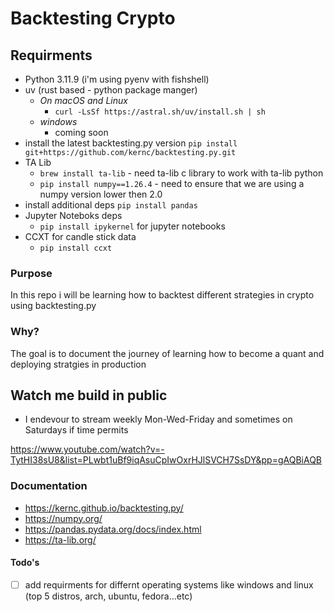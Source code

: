 # Backtesting Crypto

## Requirments
- Python 3.11.9 (i'm using pyenv with fishshell)
- uv (rust based - python package manger)
    - _On macOS and Linux_
        - `curl -LsSf https://astral.sh/uv/install.sh | sh`
    - _windows_
        - coming soon
- install the latest backtesting.py version `pip install git+https://github.com/kernc/backtesting.py.git`
- TA Lib
    - `brew install ta-lib` - need ta-lib c library to work with ta-lib python
    - `pip install numpy==1.26.4` - need to ensure that we are using a numpy version lower then 2.0
- install additional deps `pip install pandas`
- Jupyter Noteboks deps
    - `pip install ipykernel` for jupyter notebooks
- CCXT for candle stick data
    - `pip install ccxt`

### Purpose
In this repo i will be learning how to backtest different strategies in crypto using backtesting.py

### Why?
The goal is to document the journey of learning how to become a quant and deploying stratgies in production

## Watch me build in public

- I endevour to stream weekly Mon-Wed-Friday and sometimes on Saturdays if time permits

https://www.youtube.com/watch?v=-TytHI38sU8&list=PLwbt1uBf9iqAsuCpIwOxrHJlSVCH7SsDY&pp=gAQBiAQB


### Documentation
- https://kernc.github.io/backtesting.py/
- https://numpy.org/
- https://pandas.pydata.org/docs/index.html
- https://ta-lib.org/

#### Todo's
- [ ] add requirments for differnt operating systems like windows and linux (top 5 distros, arch, ubuntu, fedora...etc)